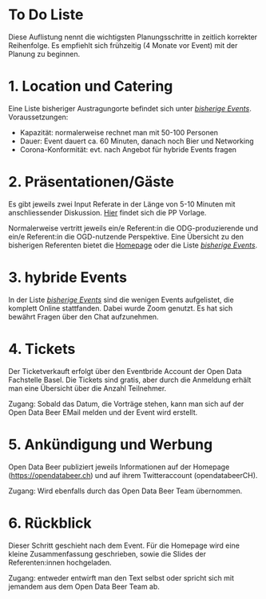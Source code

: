 # To Do Liste
Diese Auflistung nennt die wichtigsten Planungsschritte in zeitlich korrekter Reihenfolge. Es empfiehlt sich frühzeitig (4 Monate vor Event) mit der Planung zu beginnen. 

# 1. Location und Catering
Eine Liste bisheriger Austragungorte befindet sich unter [*bisherige Events*](bisherige_events.csv).
Voraussetzungen:
- Kapazität: normalerweise rechnet man mit 50-100 Personen
- Dauer: Event dauert ca. 60 Minuten, danach noch Bier und Networking
- Corona-Konformität: evt. nach Angebot für hybride Events fragen
# 2. Präsentationen/Gäste
Es gibt jeweils zwei Input Referate in der Länge von 5-10 Minuten mit anschliessender Diskussion.
[Hier](Unterlagen/Vorlage_OpenDataBeer_Präsi.pptx ) findet sich die PP Vorlage. 

Normalerweise vertritt jeweils ein/e Referent:in die ODG-produzierende und ein/e Referent:in die OGD-nutzende Perspektive.
Eine Übersicht zu den bisherigen Referenten bietet die [Homepage](https://opendatabeer.ch/impressionen/) oder die Liste [*bisherige Events*](bisherige_events.csv).
# 3. hybride Events
In der Liste [*bisherige Events*](bisherige_events.csv) sind die wenigen Events aufgelistet, die komplett Online stattfanden. Dabei wurde Zoom genutzt. Es hat sich bewährt Fragen über den Chat aufzunehmen.
# 4. Tickets
Der Ticketverkauft erfolgt über den Eventbride Account der Open Data Fachstelle Basel. Die Tickets sind gratis, aber durch die Anmeldung erhält man eine Übersicht über die Anzahl Teilnehmer. 

Zugang: Sobald das Datum, die Vorträge stehen, kann man sich auf der Open Data Beer EMail melden und der Event wird erstellt.

# 5. Ankündigung und Werbung
Open Data Beer publiziert jeweils Informationen auf der Homepage (https://opendatabeer.ch) und auf ihrem Twitteraccount (opendatabeerCH). 

Zugang: Wird ebenfalls durch das Open Data Beer Team übernommen.
# 6. Rückblick 
Dieser Schritt geschieht nach dem Event. Für die Homepage wird eine kleine Zusammenfassung geschrieben, sowie die Slides der Referenten:innen hochgeladen. 

Zugang: entweder entwirft man den Text selbst oder spricht sich mit jemandem aus dem Open Data Beer Team ab. 

